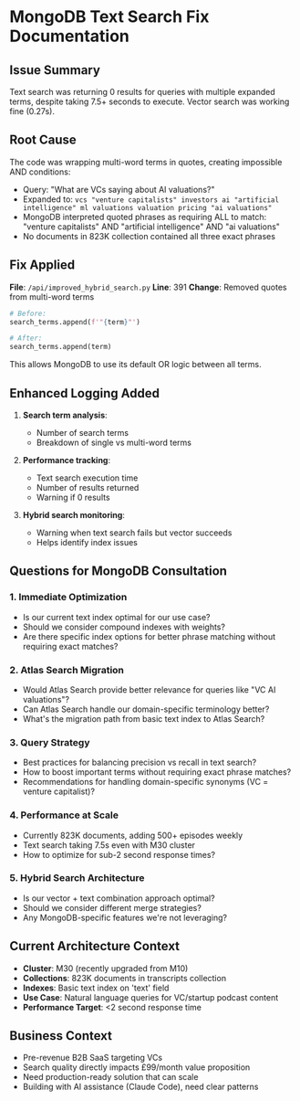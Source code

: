 # MongoDB Text Search Fix Documentation

## Issue Summary
Text search was returning 0 results for queries with multiple expanded terms, despite taking 7.5+ seconds to execute. Vector search was working fine (0.27s).

## Root Cause
The code was wrapping multi-word terms in quotes, creating impossible AND conditions:
- Query: "What are VCs saying about AI valuations?"
- Expanded to: `vcs "venture capitalists" investors ai "artificial intelligence" ml valuations valuation pricing "ai valuations"`
- MongoDB interpreted quoted phrases as requiring ALL to match: "venture capitalists" AND "artificial intelligence" AND "ai valuations"
- No documents in 823K collection contained all three exact phrases

## Fix Applied
**File**: `/api/improved_hybrid_search.py`
**Line**: 391
**Change**: Removed quotes from multi-word terms
```python
# Before:
search_terms.append(f'"{term}"')

# After:
search_terms.append(term)
```

This allows MongoDB to use its default OR logic between all terms.

## Enhanced Logging Added
1. **Search term analysis**:
   - Number of search terms
   - Breakdown of single vs multi-word terms

2. **Performance tracking**:
   - Text search execution time
   - Number of results returned
   - Warning if 0 results

3. **Hybrid search monitoring**:
   - Warning when text search fails but vector succeeds
   - Helps identify index issues

## Questions for MongoDB Consultation

### 1. Immediate Optimization
- Is our current text index optimal for our use case?
- Should we consider compound indexes with weights?
- Are there specific index options for better phrase matching without requiring exact matches?

### 2. Atlas Search Migration
- Would Atlas Search provide better relevance for queries like "VC AI valuations"?
- Can Atlas Search handle our domain-specific terminology better?
- What's the migration path from basic text index to Atlas Search?

### 3. Query Strategy
- Best practices for balancing precision vs recall in text search?
- How to boost important terms without requiring exact phrase matches?
- Recommendations for handling domain-specific synonyms (VC = venture capitalist)?

### 4. Performance at Scale
- Currently 823K documents, adding 500+ episodes weekly
- Text search taking 7.5s even with M30 cluster
- How to optimize for sub-2 second response times?

### 5. Hybrid Search Architecture
- Is our vector + text combination approach optimal?
- Should we consider different merge strategies?
- Any MongoDB-specific features we're not leveraging?

## Current Architecture Context
- **Cluster**: M30 (recently upgraded from M10)
- **Collections**: 823K documents in transcripts collection
- **Indexes**: Basic text index on 'text' field
- **Use Case**: Natural language queries for VC/startup podcast content
- **Performance Target**: <2 second response time

## Business Context
- Pre-revenue B2B SaaS targeting VCs
- Search quality directly impacts £99/month value proposition
- Need production-ready solution that can scale
- Building with AI assistance (Claude Code), need clear patterns
